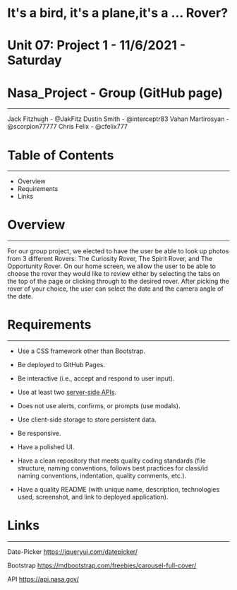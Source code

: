 # It's a bird, it's a plane,it's a ... Rover?

# Unit 07: Project 1 -  11/6/2021 - Saturday 

# Nasa_Project - Group (GitHub page)
-------------------------------------
Jack Fitzhugh - @JakFitz
Dustin Smith - @interceptr83
Vahan Martirosyan - @scorpion77777
Chris Felix - @cfelix777

# Table of Contents
-------------------
* Overview
* Requirements
* Links


# Overview
---------------
 For our group project, we elected to have the user be able to look up photos from 3 different Rovers: The Curiosity Rover, The Spirit Rover, and The Opportunity Rover. On our home screen, we allow the user to be able to choose the rover they would like to review either by selecting the tabs on the top of the page or clicking through to the desired rover. After picking the rover of your choice, the user can select the date and the camera angle of the date.

# Requirements
---------------
* Use a CSS framework other than Bootstrap.

* Be deployed to GitHub Pages.

* Be interactive (i.e., accept and respond to user input).

* Use at least two [server-side APIs](https://coding-boot-camp.github.io/full-stack/apis/api-resources).

* Does not use alerts, confirms, or prompts (use modals).

* Use client-side storage to store persistent data.

* Be responsive.

* Have a polished UI.

* Have a clean repository that meets quality coding standards (file structure, naming conventions, follows best practices for class/id naming conventions, indentation, quality comments, etc.).

* Have a quality README (with unique name, description, technologies used, screenshot, and link to deployed application).

# Links
--------
Date-Picker 
https://jqueryui.com/datepicker/

Bootstrap
https://mdbootstrap.com/freebies/carousel-full-cover/

API
https://api.nasa.gov/
